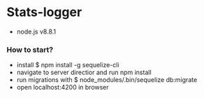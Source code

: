 # Stats-logger #
* node.js v8.8.1

### How to start? ###

* install $ npm install -g sequelize-cli
* navigate to server directior and run npm install
* run migrations with $ node_modules/.bin/sequelize db:migrate
* open localhost:4200 in browser
